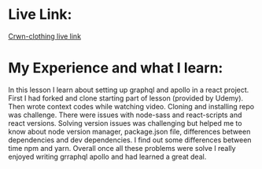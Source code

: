 # Live Link:
  <a href="https://ash-crwn-live.herokuapp.com/">Crwn-clothing live link</a>

# My Experience and what I learn:
In this lesson I learn about setting up graphql and apollo in a react project. First I had forked and clone starting part of lesson (provided by Udemy). Then wrote context codes while watching video. Cloning and installing repo was challenge. There were issues with node-sass and react-scripts and react versions. Solving version issues was challenging but helped me to know about node version manager, package.json file, differences between dependencies and dev dependencies. I find out some differences between time npm and yarn. Overall once all these problems were solve I really enjoyed writing grraphql apollo and had learned a great deal. 
